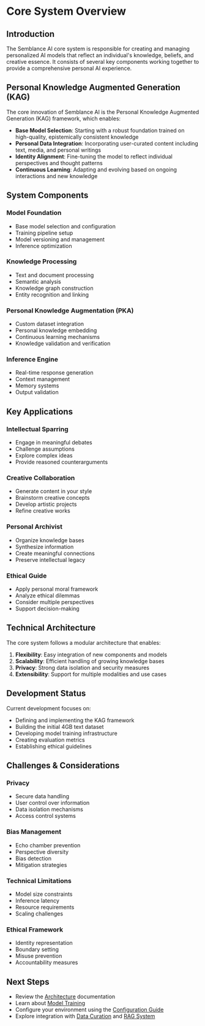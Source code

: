 # Core System Overview

## Introduction

The Semblance AI core system is responsible for creating and managing personalized AI models that reflect an individual's knowledge, beliefs, and creative essence. It consists of several key components working together to provide a comprehensive personal AI experience.

## Personal Knowledge Augmented Generation (KAG)

The core innovation of Semblance AI is the Personal Knowledge Augmented Generation (KAG) framework, which enables:

- **Base Model Selection**: Starting with a robust foundation trained on high-quality, epistemically consistent knowledge
- **Personal Data Integration**: Incorporating user-curated content including text, media, and personal writings
- **Identity Alignment**: Fine-tuning the model to reflect individual perspectives and thought patterns
- **Continuous Learning**: Adapting and evolving based on ongoing interactions and new knowledge

## System Components

### Model Foundation
- Base model selection and configuration
- Training pipeline setup
- Model versioning and management
- Inference optimization

### Knowledge Processing
- Text and document processing
- Semantic analysis
- Knowledge graph construction
- Entity recognition and linking

### Personal Knowledge Augmentation (PKA)
- Custom dataset integration
- Personal knowledge embedding
- Continuous learning mechanisms
- Knowledge validation and verification

### Inference Engine
- Real-time response generation
- Context management
- Memory systems
- Output validation

## Key Applications

### Intellectual Sparring
- Engage in meaningful debates
- Challenge assumptions
- Explore complex ideas
- Provide reasoned counterarguments

### Creative Collaboration
- Generate content in your style
- Brainstorm creative concepts
- Develop artistic projects
- Refine creative works

### Personal Archivist
- Organize knowledge bases
- Synthesize information
- Create meaningful connections
- Preserve intellectual legacy

### Ethical Guide
- Apply personal moral framework
- Analyze ethical dilemmas
- Consider multiple perspectives
- Support decision-making

## Technical Architecture

The core system follows a modular architecture that enables:

1. **Flexibility**: Easy integration of new components and models
2. **Scalability**: Efficient handling of growing knowledge bases
3. **Privacy**: Strong data isolation and security measures
4. **Extensibility**: Support for multiple modalities and use cases

## Development Status

Current development focuses on:

- Defining and implementing the KAG framework
- Building the initial 4GB text dataset
- Developing model training infrastructure
- Creating evaluation metrics
- Establishing ethical guidelines

## Challenges & Considerations

### Privacy
- Secure data handling
- User control over information
- Data isolation mechanisms
- Access control systems

### Bias Management
- Echo chamber prevention
- Perspective diversity
- Bias detection
- Mitigation strategies

### Technical Limitations
- Model size constraints
- Inference latency
- Resource requirements
- Scaling challenges

### Ethical Framework
- Identity representation
- Boundary setting
- Misuse prevention
- Accountability measures

## Next Steps

- Review the [Architecture](./architecture.md) documentation
- Learn about [Model Training](./training.md)
- Configure your environment using the [Configuration Guide](./configuration.md)
- Explore integration with [Data Curation](../curation/) and [RAG System](../rag/) 
